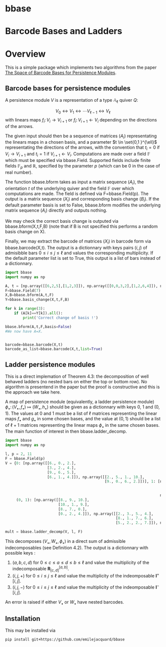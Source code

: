 # bbase

# Barcode Bases and Ladders

# Overview

This is a simple package which implements two algorithms from the paper [The Space of Barcode Bases for Persistence Modules](https://link.springer.com/article/10.1007/s41468-022-00094-6).

## Barcode bases for persistence modules

A persistence module $V$ is a representation of a type $\mathbb{A}_\ell$ quiver $Q$:

$$V_0 \longleftrightarrow V_1 \longleftrightarrow \cdots V_{\ell-1} \longleftrightarrow V_{\ell} $$ with linears maps $f_{i} \colon V_i \rightarrow V_{i+1}$ or $f_{i} \colon V_{i+1} \leftarrow V_{i}$ depending on the directions of the arrows.

The given input should then be a sequence of matrices $(A_i)$ representating the linears maps in a chosen basis, and a parameter $t \in \set{0,1 }^{\ell}$ representating the directions of the arrows, with the convention that $t_i=0$ if $V_i \rightarrow V_{i+1}$ and $t_i=1$ if $V_{i+1} \leftarrow V_i$. Computations are made over a field $\mathbb{F}$ which must be specified via bbase.Field. Supported fields include finite fields $\mathbb{F}_p$ and $\mathbb{R}$, specified by the parameter $p$ (which can be 0 in the case of real number).

The function bbase.bform takes as input a matrix sequence $(A_i)$, the orientation $t$ of the underlying quiver and the field $\mathbb{F}$ over which computations are made. The field is defined via F=bbase.Field(p). The output is a matrix sequence $(X_i)$ and corresponding basis change $(B_i)$. If the default parameter basis is set to False, bbase.bform modifies the underlying matrix sequence $(A_i)$ directly and outputs nothing.

We may check the correct basis change is outputed via bbase.bform(X,t,F,B) (note that if B is not specified this performs a random basis change on X).

Finally, we may extract the barcode of matrices $(X_i)$ in barcode form via bbase.barcode(X,t). The output is a dictionnary with keys pairs $(i,j)$ of admisibble bars $0 \leq i \leq j \leq \ell$ and values the corresponding multiplicity. If the default parameter list is set to True, this output is a list of bars instead of a dictionnary.

```python
import bbase
import numpy as np

A, t = [np.array([[6,2,5],[1,2,3]]), np.array([[0,0,3,2],[1,2,6,4]]), np.array([[1,5,3,6],[1,2,0,4]])], [0,1,0]
F=bbase.Field(7)
X,B=bbase.bform(A,t,F)
Y=bbase.basis_change(X,t,F,B)

for k in range(3):
    if (A[k]==Y[k]).all():
        print('Correct change of basis !')

bbase.bform(A,t,F,basis=False)
#We now have A=X.


barcode=bbase.barcode(X,t)
barcode_as_list=bbase.barcode(X,t,list=True)
```

## Ladder persistence modules
This is a direct implemation of Theorem 4.3: the decomposition of well behaved ladders (no nested bars on either the top or bottom row). No algorithm is presentend in the paper but the proof is constructive and this is the approach we take here.

A map of persistence module (equivalently, a ladder persistence module) $\phi_\bullet \colon (V_\bullet, f_\bullet) \mapsto (W_\bullet, h_\bullet)$ should be given as a dictionnary with keys $0$, $1$ and $(0,1)$. The values at $0$ and $1$ must be a list of $\ell$ matrices representing the linear maps $f_\bullet$ and $g_\bullet$ in some chosen bases, and the value  at $(0,1)$ should be a list of $\ell+1$ matrices representing the linear maps $\phi_\bullet$ in the same chosen bases. The main function of interest in then bbase.ladder_decomp.

```python
import bbase
import numpy as np

l, p = 2, 11
F = bbase.Field(p)
V = {0: [np.array([[6., 0., 2.],
                   [3., 2., 4.],
                   [9., 6., 5.],
                   [6., 1., 4.]]), np.array([[2., 5., 1., 10.],
                                             [9., 0., 6., 2.]])], 1: [np.array([[0., 1., 10., 1.],
                                                                                [8., 7., 2., 6.],
                                                                                [2., 7., 4., 7.]]),
                                                                      np.array([[1., 7., 6.]])],
     (0, 1): [np.array([[8., 9., 10.],
                        [10., 1., 9.],
                        [8., 7., 0.],
                        [0., 2., 4.]]), np.array([[2., 3., 5., 4.],
                                                  [8., 1., 7., 6.],
                                                  [5., 2., 2., 7.]]), np.array([[0., 0.]])]}

mult = bbase.ladder_decomp(V, l, F)
```
This decomposes $(V_\bullet, W_\bullet, \phi_\bullet)$ in a direct sum of admissible indecomposables (see Definition 4.2).
The output is a dictionnary with possible keys :
1) $(a,b,c,d)$ for $0 \leq c \leq a \leq d \leq b \leq \ell$ and value the multiplicity of the indecomposable $\textbf{R}^{[a,b]}_{[c,d]}$.
2) $(i,j,+)$ for $0 \leq i \leq j \leq \ell$ and value the multiplicity of the indeomposable $\textbf{I}^+[i,j]$.
3) $(i,j,-)$ for $0 \leq i \leq j \leq \ell$ and value the multiplicity of the indeomposable $\textbf{I}^-[i,j]$.

An error is raised if either $V_\bullet$ or $W_\bullet$ have nested barcodes.

## Installation 

This may be installed via 

```
pip install git+https://github.com/emilejacquard/bbase
```


